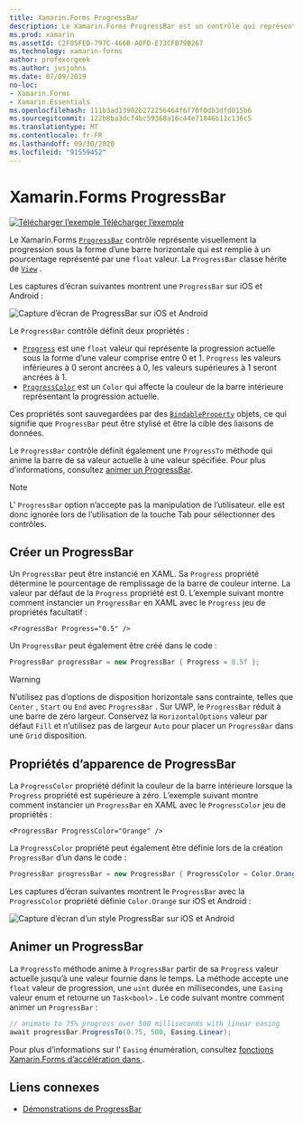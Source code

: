 ```yaml
---
title: Xamarin.Forms ProgressBar
description: Le Xamarin.Forms ProgressBar est un contrôle qui représente visuellement la progression sous la forme d’une barre horizontale remplie en fonction d’une propriété de type float.
ms.prod: xamarin
ms.assetId: C2F85FED-797C-466B-A0FD-E73CFB79B267
ms.technology: xamarin-forms
author: profexorgeek
ms.author: jusjohns
ms.date: 07/09/2019
no-loc:
- Xamarin.Forms
- Xamarin.Essentials
ms.openlocfilehash: 111b3ad13902b272256464f6f70f0db3dfd015b6
ms.sourcegitcommit: 122b8ba3dcf4bc59368a16c44e71846b11c136c5
ms.translationtype: MT
ms.contentlocale: fr-FR
ms.lasthandoff: 09/30/2020
ms.locfileid: "91559452"
---
```

# <a name="no-locxamarinforms-progressbar"></a>Xamarin.Forms ProgressBar
[![Télécharger l’exemple](~/media/shared/download.png) Télécharger l’exemple](https://docs.microsoft.com/samples/xamarin/xamarin-forms-samples/userinterface-progressbardemos/)

Le Xamarin.Forms [`ProgressBar`](xref:Xamarin.Forms.ProgressBar) contrôle représente visuellement la progression sous la forme d’une barre horizontale qui est remplie à un pourcentage représenté par une `float` valeur. La `ProgressBar` classe hérite de [`View`](xref:Xamarin.Forms.View) .

Les captures d’écran suivantes montrent une `ProgressBar` sur iOS et Android :

![Capture d’écran de ProgressBar sur iOS et Android](progressbar-images/progressbars-default.png "ProgressBar sur iOS et Android")

Le `ProgressBar` contrôle définit deux propriétés :

* [`Progress`](xref:Xamarin.Forms.ProgressBar.Progress) est une `float` valeur qui représente la progression actuelle sous la forme d’une valeur comprise entre 0 et 1. `Progress` les valeurs inférieures à 0 seront ancrées à 0, les valeurs supérieures à 1 seront ancrées à 1.
* [`ProgressColor`](xref:Xamarin.Forms.ProgressBar.ProgressColor) est un `Color` qui affecte la couleur de la barre intérieure représentant la progression actuelle.

Ces propriétés sont sauvegardées par des [`BindableProperty`](xref:Xamarin.Forms.BindableProperty) objets, ce qui signifie que `ProgressBar` peut être stylisé et être la cible des liaisons de données.

Le `ProgressBar` contrôle définit également une `ProgressTo` méthode qui anime la barre de sa valeur actuelle à une valeur spécifiée. Pour plus d’informations, consultez [animer un ProgressBar](#animate-a-progressbar).

> [!NOTE]
> L' `ProgressBar` option n’accepte pas la manipulation de l’utilisateur. elle est donc ignorée lors de l’utilisation de la touche Tab pour sélectionner des contrôles.

## <a name="create-a-progressbar"></a>Créer un ProgressBar

Un `ProgressBar` peut être instancié en XAML. Sa `Progress` propriété détermine le pourcentage de remplissage de la barre de couleur interne. La valeur par défaut de la `Progress` propriété est 0. L’exemple suivant montre comment instancier un `ProgressBar` en XAML avec le `Progress` jeu de propriétés facultatif :

```xaml
<ProgressBar Progress="0.5" />
```

Un `ProgressBar` peut également être créé dans le code :

```csharp
ProgressBar progressBar = new ProgressBar { Progress = 0.5f };
```

> [!WARNING]
> N’utilisez pas d’options de disposition horizontale sans contrainte, telles que `Center` , `Start` ou `End` avec `ProgressBar` . Sur UWP, le `ProgressBar` réduit à une barre de zéro largeur. Conservez la `HorizontalOptions` valeur par défaut `Fill` et n’utilisez pas de largeur `Auto` pour placer un `ProgressBar` dans une `Grid` disposition.

## <a name="progressbar-appearance-properties"></a>Propriétés d’apparence de ProgressBar

La `ProgressColor` propriété définit la couleur de la barre intérieure lorsque la `Progress` propriété est supérieure à zéro. L’exemple suivant montre comment instancier un `ProgressBar` en XAML avec le `ProgressColor` jeu de propriétés :

```xaml
<ProgressBar ProgressColor="Orange" />
```

La `ProgressColor` propriété peut également être définie lors de la création `ProgressBar` d’un dans le code :

```csharp
ProgressBar progressBar = new ProgressBar { ProgressColor = Color.Orange };
```

Les captures d’écran suivantes montrent le `ProgressBar` avec la `ProgressColor` propriété définie `Color.Orange` sur iOS et Android :

![Capture d’écran d’un style ProgressBar sur iOS et Android](progressbar-images/progressbars-styled.png "ProgressBar stylisé sur iOS et Android")

## <a name="animate-a-progressbar"></a>Animer un ProgressBar

La `ProgressTo` méthode anime à `ProgressBar` partir de sa `Progress` valeur actuelle jusqu’à une valeur fournie dans le temps. La méthode accepte une `float` valeur de progression, une `uint` durée en millisecondes, une `Easing` valeur enum et retourne un `Task<bool>` . Le code suivant montre comment animer un `ProgressBar` :

```csharp
// animate to 75% progress over 500 milliseconds with linear easing
await progressBar.ProgressTo(0.75, 500, Easing.Linear);
```

Pour plus d’informations sur l' `Easing` énumération, consultez [fonctions Xamarin.Forms d’accélération dans ](~/xamarin-forms/user-interface/animation/easing.md).

## <a name="related-links"></a>Liens connexes

* [Démonstrations de ProgressBar](/samples/xamarin/xamarin-forms-samples/userinterface-progressbardemos/)
